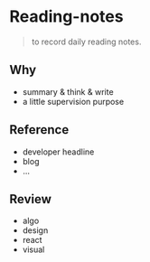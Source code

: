 # Reading-notes

> to record daily reading notes.

## Why
* summary & think & write
* a little supervision purpose

## Reference
* developer headline
* blog
* ...

## Review
* algo
* design
* react
* visual